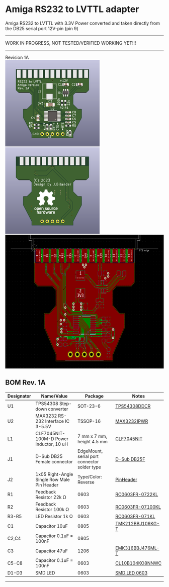 # Amiga RS232 to LVTTL adapter

Amiga RS232 to LVTTL with 3.3V Power converted and taken directly from the DB25 serial port 12V-pin (pin 9)

***
WORK IN PROGRESS, NOT TESTED/VERIFIED WORKING YET!!!
***

Revision 1A
<br />
<a href="images/RS232_to_LVTTL_rev1a_pic1.png">
<img src="images/RS232_to_LVTTL_rev1a_pic1.png" width="300" height="275">
</a>
<a href="images/RS232_to_LVTTL_rev1a_pic2.png">
<img src="images/RS232_to_LVTTL_rev1a_pic2.png" width="300" height="275">
</a>
<br />
<a href="images/RS232_to_LVTTL_rev1a_pic3.png">
<img src="images/RS232_to_LVTTL_rev1a_pic3.png" width="605" height="426">
</a>

BOM Rev. 1A
---------
Designator  | Name/Value   | Package | Notes
-|-|-|-|
U1 | TPS54308 Step-down converter | SOT-23-6 | [TPS54308DDCR](https://www.mouser.com/ProductDetail/595-TPS54308DDCR)
U2 | MAX3232 RS-232 Interface IC 3-5.5V | TSSOP-16 | [MAX3232IPWR](https://www.mouser.com/ProductDetail/595-MAX3232IPWR)
L1 | CLF7045NIT-100M-D Power Inductor, 10 uH | 7 mm x 7 mm, height 4.5 mm | [CLF7045NIT](https://www.mouser.com/ProductDetail/810-CLF7045NIT100MD)
J1 | D-Sub DB25 Female connector | EdgeMount, serial port connector solder type | [D-Sub DB25F](https://www.aliexpress.com/item/32885764031.html)
J2 | 1x05 Right-Angle Single Row Male Pin Header | Type/Color: Reverse | [PinHeader](https://www.aliexpress.com/item/32892547934.html)
R1 | Feedback Resistor 22k Ω | 0603 | [RC0603FR-0722KL](https://www.mouser.com/ProductDetail/603-RC0603FR-0722KL)
R2 | Feedback Resistor 100k Ω | 0603 | [RC0603FR-07100KL](https://www.mouser.com/ProductDetail/603-RC0603FR-07100KL) 
R3-R5 | LED Resistor 1k Ω | 0603 | [RC0603FR-071KL](https://www.mouser.com/ProductDetail/603-RC0603FR-071KL)
C1 | Capacitor 10uF | 0805 | [TMK212BBJ106KG-T](https://www.mouser.com/ProductDetail/963-TMK212BBJ106KG-T)
C2,C4 | Capacitor 0.1uF = 100nF | 0805 |
C3 | Capacitor 47uF | 1206 | [EMK316BBJ476ML-T](https://www.mouser.com/ProductDetail/963-EMK316BBJ476ML-T)
C5-C8 | Capacitor 0.1uF = 100nF | 0603 | [CL10B104KO8NNWC](https://www.mouser.com/ProductDetail/187-CL10B104KO8NNWC)
D1-D3 | SMD LED | 0603 | [SMD LED 0603](https://www.aliexpress.com/item/1005003836509392.html)


***
